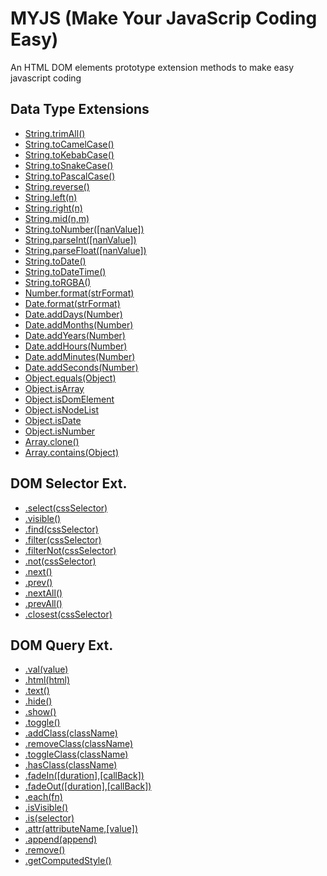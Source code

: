 # MYJS (Make Your JavaScrip Coding Easy)

An HTML DOM elements prototype extension methods to make easy javascript coding

## Data Type Extensions

- [String.trimAll()](https://myjsacademy.blogspot.com/2020/08/string.html)
- [String.toCamelCase()](https://myjsacademy.blogspot.com/2020/08/javascript-stringtocamelcase.html)
- [String.toKebabCase()](https://myjsacademy.blogspot.com/2020/08/javascript-stringtokebabcase.html)
- [String.toSnakeCase()](https://myjsacademy.blogspot.com/2020/08/javascript-stringtosnakecase.html)
- [String.toPascalCase()](https://myjsacademy.blogspot.com/2020/08/javascript-stringtopascalcase.html)
- [String.reverse()](https://myjsacademy.blogspot.com/2020/08/javascript-stringreverse.html)
- [String.left(n)](https://myjsacademy.blogspot.com/2020/08/javascript-stringleft.html)
- [String.right(n)](https://myjsacademy.blogspot.com/2020/08/javascript-stringright.html)
- [String.mid(n,m)](https://myjsacademy.blogspot.com/2020/08/javascript-stringmid.html)
- [String.toNumber([nanValue])](https://myjsacademy.blogspot.com/2020/08/javascript-stringtonumber.html)
- [String.parseInt([nanValue])](https://myjsacademy.blogspot.com/2020/09/javascript-stringparseintnanvalue.html)
- [String.parseFloat([nanValue])](https://myjsacademy.blogspot.com/2020/09/javascript-stringparsefloatnanvalue.html)
- [String.toDate()](https://myjsacademy.blogspot.com/2020/08/javascript-stringtodate.html)
- [String.toDateTime()](https://myjsacademy.blogspot.com/2020/08/javascript-stringtodatetime.html)
- [String.toRGBA()](https://myjsacademy.blogspot.com/2020/09/javascript-string-strcolortorgba.html)
- [Number.format(strFormat)](https://myjsacademy.blogspot.com/2020/08/javascript-numberformatstrformat.html)
- [Date.format(strFormat)](https://myjsacademy.blogspot.com/2020/08/javascript-dateformatstrformat.html)
- [Date.addDays(Number)](https://myjsacademy.blogspot.com/2020/08/javascript-dateadddaysnumber.html)
- [Date.addMonths(Number)](https://myjsacademy.blogspot.com/2020/08/javascript-dateaddmonthsnumber.html)
- [Date.addYears(Number)](https://myjsacademy.blogspot.com/2020/08/javascript-dateaddyearsnumber.html)
- [Date.addHours(Number)](https://myjsacademy.blogspot.com/2020/08/javascript-dateaddhoursnumber.html)
- [Date.addMinutes(Number)](https://myjsacademy.blogspot.com/2020/08/javascript-dateaddminutesnumber.html)
- [Date.addSeconds(Number)](https://myjsacademy.blogspot.com/2020/08/javascript-dateaddsecondsnumber.html)
- [Object.equals(Object)](https://myjsacademy.blogspot.com/2020/09/javascript-object-equalsobject.html)
- [Object.isArray](https://myjsacademy.blogspot.com/2020/09/javascript-objectisarray.html)
- [Object.isDomElement](https://myjsacademy.blogspot.com/2020/09/javascript-objectisdomelement.html)
- [Object.isNodeList](https://myjsacademy.blogspot.com/2020/09/javascript-objectisnodelist.html)
- [Object.isDate](https://myjsacademy.blogspot.com/2020/09/javascript-objectisdate.html)
- [Object.isNumber](https://myjsacademy.blogspot.com/2020/09/javascript-objectisnumber.html)
- [Array.clone()](https://myjsacademy.blogspot.com/2020/09/javascript-arrayclone.html)
- [Array.contains(Object)](https://myjsacademy.blogspot.com/2020/09/javascript-arraycontainsobject.html)

## DOM Selector Ext.

- [.select(cssSelector)](https://myjsacademy.blogspot.com/2020/08/javascript-selectcssselector.html)
- [.visible()](https://myjsacademy.blogspot.com/2020/08/javascript-visible.html)
- [.find(cssSelector)](https://myjsacademy.blogspot.com/2020/08/javascript-findcssselector.html)
- [.filter(cssSelector)](https://myjsacademy.blogspot.com/2020/08/javascript-filtercssselector.html)
- [.filterNot(cssSelector)](https://myjsacademy.blogspot.com/2020/08/javascript-filternotcssselector.html)
- [.not(cssSelector)](https://myjsacademy.blogspot.com/2020/08/javascript-notcssselector.html)
- [.next()](https://myjsacademy.blogspot.com/2020/08/javascript-next.html)
- [.prev()](https://myjsacademy.blogspot.com/2020/08/javascript-prev.html)
- [.nextAll()](https://myjsacademy.blogspot.com/2020/08/javascript-nextall.html)
- [.prevAll()](https://myjsacademy.blogspot.com/2020/08/javascript-prevall.html)
- [.closest(cssSelector)](https://myjsacademy.blogspot.com/2020/09/javascript-closestcssselector.html)

## DOM Query Ext.

- [.val(value)](https://myjsacademy.blogspot.com/2020/09/javascript-domelement-valvalue.html)
- [.html(html)](https://myjsacademy.blogspot.com/2020/09/javascript-domelement-htmlhtml.html)
- [.text()](https://myjsacademy.blogspot.com/2020/09/javascript-domelement-text.html)
- [.hide()](https://myjsacademy.blogspot.com/2020/09/javascript-dom-elements-hide.html)
- [.show()](https://myjsacademy.blogspot.com/2020/09/javascript-dom-elements-show.html)
- [.toggle()](https://myjsacademy.blogspot.com/2020/09/javascript-dom-elements-toggle.html)
- [.addClass(className)](https://myjsacademy.blogspot.com/2020/09/javascript-domelement-addclassclassname.html)
- [.removeClass(className)](https://myjsacademy.blogspot.com/2020/09/javascript-domelement.html)
- [.toggleClass(className)](https://myjsacademy.blogspot.com/2020/09/javascript-domelement_6.html)
- [.hasClass(className)](https://myjsacademy.blogspot.com/2020/09/javascript-domelement-hasclass-classname.html)
- [.fadeIn([duration],[callBack])](https://myjsacademy.blogspot.com/2020/09/javascript-domelement_8.html)
- [.fadeOut([duration],[callBack])](https://myjsacademy.blogspot.com/2020/09/javascript-domelement_10.html)
- [.each(fn)](https://myjsacademy.blogspot.com/2020/09/javascript-domelementlist-each-function.html)
- [.isVisible()](https://myjsacademy.blogspot.com/2020/09/javascript-domelement-isvisible.html)
- [.is(selector)](https://myjsacademy.blogspot.com/2020/09/javascript-domelement_14.html)
- [.attr(attributeName,[value])](https://myjsacademy.blogspot.com/2020/09/javascript-domelement_29.html)
- [.append(append)](https://myjsacademy.blogspot.com/2020/09/javascript-domelement-appenddomelement.html)
- [.remove()](https://myjsacademy.blogspot.com/2020/09/javascript-domelement-remove.html)
- [.getComputedStyle()](https://myjsacademy.blogspot.com/2020/09/javascript-domelementgetcomputedstyle.html)
